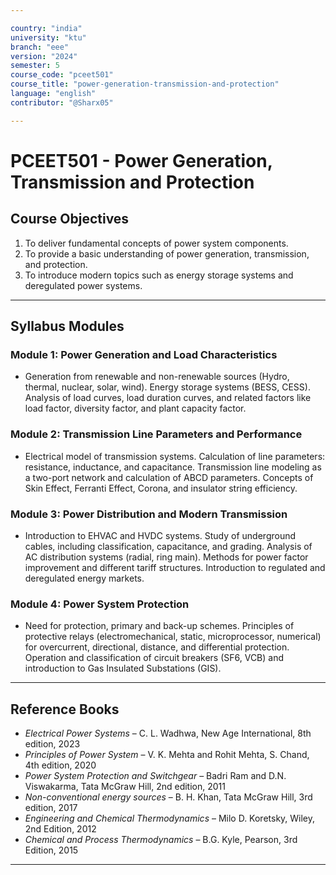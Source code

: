 ```yaml
---

country: "india"
university: "ktu"
branch: "eee"
version: "2024"
semester: 5
course_code: "pceet501"
course_title: "power-generation-transmission-and-protection"
language: "english"
contributor: "@Sharx05"

---
```


# PCEET501 - Power Generation, Transmission and Protection

## Course Objectives

1.  To deliver fundamental concepts of power system components.
2.  To provide a basic understanding of power generation, transmission, and protection.
3.  To introduce modern topics such as energy storage systems and deregulated power systems.

---

## Syllabus Modules

### Module 1: Power Generation and Load Characteristics

-   Generation from renewable and non-renewable sources (Hydro, thermal, nuclear, solar, wind). Energy storage systems (BESS, CESS). Analysis of load curves, load duration curves, and related factors like load factor, diversity factor, and plant capacity factor.

### Module 2: Transmission Line Parameters and Performance

-   Electrical model of transmission systems. Calculation of line parameters: resistance, inductance, and capacitance. Transmission line modeling as a two-port network and calculation of ABCD parameters. Concepts of Skin Effect, Ferranti Effect, Corona, and insulator string efficiency.

### Module 3: Power Distribution and Modern Transmission

-   Introduction to EHVAC and HVDC systems. Study of underground cables, including classification, capacitance, and grading. Analysis of AC distribution systems (radial, ring main). Methods for power factor improvement and different tariff structures. Introduction to regulated and deregulated energy markets.

### Module 4: Power System Protection

-   Need for protection, primary and back-up schemes. Principles of protective relays (electromechanical, static, microprocessor, numerical) for overcurrent, directional, distance, and differential protection. Operation and classification of circuit breakers (SF6, VCB) and introduction to Gas Insulated Substations (GIS).

---

## Reference Books

-   *Electrical Power Systems* – C. L. Wadhwa, New Age International, 8th edition, 2023
-   *Principles of Power System* – V. K. Mehta and Rohit Mehta, S. Chand, 4th edition, 2020
-   *Power System Protection and Switchgear* – Badri Ram and D.N. Viswakarma, Tata McGraw Hill, 2nd edition, 2011
-   *Non-conventional energy sources* – B. H. Khan, Tata McGraw Hill, 3rd edition, 2017
-   *Engineering and Chemical Thermodynamics* – Milo D. Koretsky, Wiley, 2nd Edition, 2012
-   *Chemical and Process Thermodynamics* – B.G. Kyle, Pearson, 3rd Edition, 2015

---

